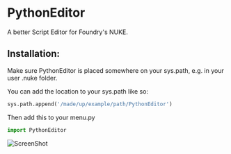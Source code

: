 # PythonEditor
A better Script Editor for Foundry's NUKE.

## Installation:
Make sure PythonEditor is placed somewhere on your sys.path, e.g. in your user .nuke folder.

You can add the location to your sys.path like so:
```python
sys.path.append('/made/up/example/path/PythonEditor')
```

Then add this to your menu.py
```python
import PythonEditor
```

![ScreenShot](/media/Screenshot.jpg)
